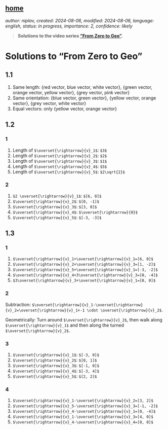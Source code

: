 [home](./index.md)
-------------------

*author: niplav, created: 2024-08-06, modified: 2024-08-06, language: english, status: in progress, importance: 2, confidence: likely*

> __Solutions to the video series [“From Zero to
Geo”](https://youtube.com/playlist?list=PLVuwZXwFua-0Ks3rRS4tIkswgUmDLqqRy&si=gDKHBbPL3BQ-QsDG).__

Solutions to “From Zero to Geo”
================================

<!--TODO: video links-->

1.1
----

1. Same length: {red vector, blue vector, white vector}, {green vector, orange vector, yellow vector}, {grey vector, pink vector}
2. Same orientation: {blue vector, green vector}, {yellow vector, orange vector}, {grey vector, white vector}
3. Equal vectors: only {yellow vector, orange vector}

1.2
----

### 1

1. Length of `$\overset{\rightarrow}{v}_1$`: `$3$`
2. Length of `$\overset{\rightarrow}{v}_2$`: `$2$`
3. Length of `$\overset{\rightarrow}{v}_3$`: `$1$`
4. Length of `$\overset{\rightarrow}{v}_4$`: `$5$`
5. Length of `$\overset{\rightarrow}{v}_5$`: `$2\sqrt{2}$`

### 2


1. `$2 \overset{\rightarrow}{v}_1$`: `$[6, 0]$`
2. `$\overset{\rightarrow}{v}_2$`: `$[0, -1]$`
3. `$\overset{\rightarrow}{v}_3$`: `$[3, 0]$`
4. `$\overset{\rightarrow}{v}_4$`: `$\overset{\rightarrow}{0}$`
5. `$\overset{\rightarrow}{v}_5$`: `$[-3, -3]$`

1.3
----

### 1

1. `$\overset{\rightarrow}{v}_1+\overset{\rightarrow}{v}_1=[6, 0]$`
2. `$\overset{\rightarrow}{v}_2+\overset{\rightarrow}{v}_3=[1, -2]$`
3. `$\overset{\rightarrow}{v}_5+\overset{\rightarrow}{v}_1=[-3, -2]$`
4. `$\overset{\rightarrow}{v}_4+3\overset{\rightarrow}{v}_3=[0, -4]$`
5. `$3\overset{\rightarrow}{v}_3+\overset{\rightarrow}{v}_1=[0, 0]$`

### 2

Subtraction:
`$\overset{\rightarrow}{v}_1-\overset{\rightarrow}{v}_2=\overset{\rightarrow}{v}_1+-1
\cdot \overset{\rightarrow}{v}_2$`.

Geometrically: Turn around `$\overset{\rightarrow}{v}_2$`, then
walk along `$\overset{\rightarrow}{v}_1$` and then along the turned
`$\overset{\rightarrow}{v}_2$`.

### 3

1. `$\overset{\rightarrow}{v}_1$`: `$[-3, 0]$`
2. `$\overset{\rightarrow}{v}_2$`: `$[0, 1]$`
3. `$\overset{\rightarrow}{v}_3$`: `$[-1, 0]$`
4. `$\overset{\rightarrow}{v}_4$`: `$[-3, 4]$`
5. `$\overset{\rightarrow}{v}_5$`: `$[2, 2]$`

### 4


1. `$\overset{\rightarrow}{v}_1-\overset{\rightarrow}{v}_2=[3, 2]$`
2. `$\overset{\rightarrow}{v}_5-\overset{\rightarrow}{v}_3=[-1, -2]$`
3. `$\overset{\rightarrow}{v}_4-\overset{\rightarrow}{v}_1=[0, -4]$`
4. `$\overset{\rightarrow}{v}_1-\overset{\rightarrow}{v}_3=[4, 0]$`
5. `$\overset{\rightarrow}{v}_4-\overset{\rightarrow}{v}_4=[0, 0]$`
